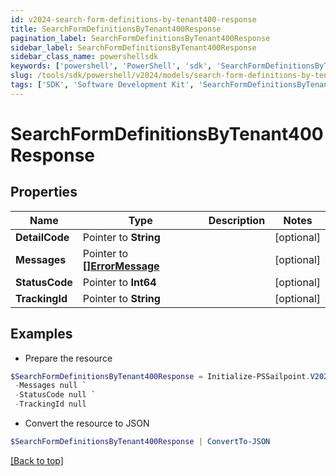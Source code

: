 ```yaml
---
id: v2024-search-form-definitions-by-tenant400-response
title: SearchFormDefinitionsByTenant400Response
pagination_label: SearchFormDefinitionsByTenant400Response
sidebar_label: SearchFormDefinitionsByTenant400Response
sidebar_class_name: powershellsdk
keywords: ['powershell', 'PowerShell', 'sdk', 'SearchFormDefinitionsByTenant400Response', 'V2024SearchFormDefinitionsByTenant400Response'] 
slug: /tools/sdk/powershell/v2024/models/search-form-definitions-by-tenant400-response
tags: ['SDK', 'Software Development Kit', 'SearchFormDefinitionsByTenant400Response', 'V2024SearchFormDefinitionsByTenant400Response']
---
```



# SearchFormDefinitionsByTenant400Response

## Properties

Name | Type | Description | Notes
------------ | ------------- | ------------- | -------------
**DetailCode** |  Pointer to **String** |  | [optional] 
**Messages** |  Pointer to [**[]ErrorMessage**](error-message) |  | [optional] 
**StatusCode** |  Pointer to **Int64** |  | [optional] 
**TrackingId** |  Pointer to **String** |  | [optional] 

## Examples

- Prepare the resource
```powershell
$SearchFormDefinitionsByTenant400Response = Initialize-PSSailpoint.V2024SearchFormDefinitionsByTenant400Response  -DetailCode null `
 -Messages null `
 -StatusCode null `
 -TrackingId null
```

- Convert the resource to JSON
```powershell
$SearchFormDefinitionsByTenant400Response | ConvertTo-JSON
```


[[Back to top]](#) 

